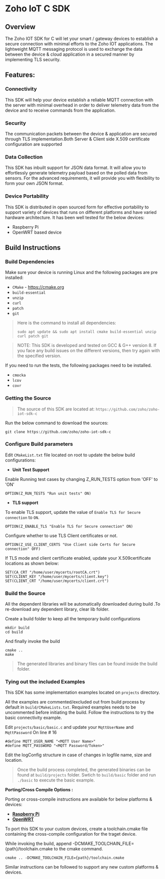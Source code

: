 # Zoho IoT C SDK

## Overview

The Zoho IOT SDK for C will let your smart / gateway devices to establish a secure connection with minimal efforts to the Zoho IOT applications. The lightweight MQTT messaging protocol is used to exchange the data between the device & cloud application in a secured manner by implementing TLS security.

## Features:

### Connectivity

This SDK will help your device establish a reliable MQTT connection with the server with minimal overhead in order to deliver telemetry data from the device and to receive commands from the application.

### Security

The communication packets between the device & application are secured through TLS implementation.Both Server & Client side X.509 certificate configuration are supported

### Data Collection

This SDK has inbuilt support for JSON data format. It will allow you to effortlessly generate telemetry payload based on the polled data from sensors. For the advanced requirements, it will provide you with flexibility to form your own JSON format.

### Device Portability

This SDK is distributed in open sourced form for effective portability to support variety of devices that runs on different platforms and have varied hardware architecture. It has been well tested for the below devices:

- Raspberry Pi
- OpenWRT based device 

## Build Instructions

### Build Dependencies

Make sure your device is running Linux and the following packages are pre installed:

- `CMake` - https://cmake.org
- `build-essential`
- `unzip`
- `curl`
- `patch`
- `git`

> Here is the command to install all dependencies: 
> 
>`sudo apt update && sudo apt install cmake build-essential unzip curl patch git`

>NOTE: This SDK is developed and tested on GCC & G++ version 8. If you face any build issues on the different versions, then try again with the specified version.

If you need to run the tests, the following packages need to be installed.

- `cmocka`
- `lcov`
- `covr`

### Getting the Source

> The source of this SDK are located at: `https://github.com/zoho/zoho-iot-sdk-c`

Run the below command to download the sources:

```
git clone https://github.com/zoho/zoho-iot-sdk-c
```

### Configure Build parameters
Edit `CMakeList.txt` file located on root to update the below build configurations:
- **Unit Test Support**

Enable Running test cases by changing Z_RUN_TESTS option from 'OFF' to 'ON'

```
OPTION(Z_RUN_TESTS "Run unit tests" ON)
```

- **TLS support**

To enable TLS support, update the value of `Enable TLS for Secure connection` to `ON`.

```
OPTION(Z_ENABLE_TLS "Enable TLS for Secure connection" ON)
```

Configure whether to use TLS Client certificates or not.

```
OPTION(Z_USE_CLIENT_CERTS "Use Client side Certs for Secure connection" OFF)
```
If TLS mode and client certificate enabled, update your X.509certificate locations as shown below:

```
SET(CA_CRT "/home/user/mycerts/rootCA.crt")
SET(CLIENT_KEY "/home/user/mycerts/client.key")
SET(CLIENT_CRT "/home/user/mycerts/client.crt")
```

### Build the Source

All the dependent libraries will be automatically downloaded during build .To re-download any dependent library, clear lib folder.

Create a build folder to keep all the temporary build configurations

```
mkdir build
cd build
```

And finally invoke the build

```
cmake ..
make
```

> The generated libraries and binary files can be found inside the build folder.

### Tying out the included Examples

This SDK has some implementation examples located on `projects` directory. 

All the examples are commented/excluded out from build process by default in `build/CMakeLists.txt`. Required examples needs to be uncommented before initiating the build.
Follow the instructions to try the basic connectivity example.

Edit `projects/basic/basic.c` and update your ``MqttUserName`` and ``MqttPassword`` On line # 16

```
#define MQTT_USER_NAME "<MQTT User Name>"
#define MQTT_PASSWORD "<MQTT Password/Token>"
```

Edit the logConfig structure in case of changes in logfile name, size and location.

> Once the build process completed, the generated binaries can be found at `build/projects` folder. Swtich to `build/basic` folder and run `./basic` to execute the basic example.

 **Porting/Cross Compile Options :**

Porting or cross-compile instructions are available for below platforms & devices:
- **[Raspberry Pi](cross-compile/raspberry_pi/README.md)**
- **[OpenWRT](cross-compile/OpenWRT/README.md)**

To port this SDK to your custom devices, create a toolchain.cmake file containing the cross-compile configuration for the traget device.

While invoking the build, append -DCMAKE_TOOLCHAIN_FILE= {path}/toolchain.cmake to the cmake command.
```
cmake .. -DCMAKE_TOOLCHAIN_FILE={path}/toolchain.cmake
```
Similar instructions can be followed to support any new custom platforms & devices.
